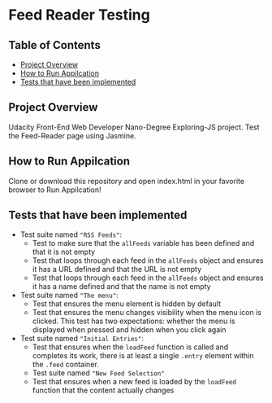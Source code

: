 # Feed Reader Testing

## Table of Contents

* [Project Overview](#project-overview)
* [How to Run Appilcation](#how-to-run-appilcation)
* [Tests that have been implemented](#tests-that-have-been-implemented)

## Project Overview

Udacity Front-End Web Developer Nano-Degree Exploring-JS project. Test the Feed-Reader page using Jasmine.

## How to Run Appilcation

Clone or download this repository and open index.html in your favorite browser to Run Appilcation!

## Tests that have been implemented

- Test suite named `"RSS Feeds"`:
  - Test to make sure that the `allFeeds` variable has been defined and that it is not empty
  - Test that loops through each feed in the `allFeeds` object and ensures it has a URL defined and that the URL is not empty
  - Test that loops through each feed in the `allFeeds` object and ensures it has a name defined and that the name is not empty
- Test suite named `"The menu"`:
  - Test that ensures the menu element is hidden by default
  - Test that ensures the menu changes visibility when the menu icon is clicked. This test has two expectations: whether the menu is displayed when pressed and hidden when you click again
- Test suite named `"Initial Entries"`:
  - Test that ensures when the `loadFeed` function is called and completes its work, there is at least a single `.entry` element within the `.feed` container.
  - Test suite named `"New Feed Selection"`
  - Test that ensures when a new feed is loaded by the `loadFeed` function that the content actually changes